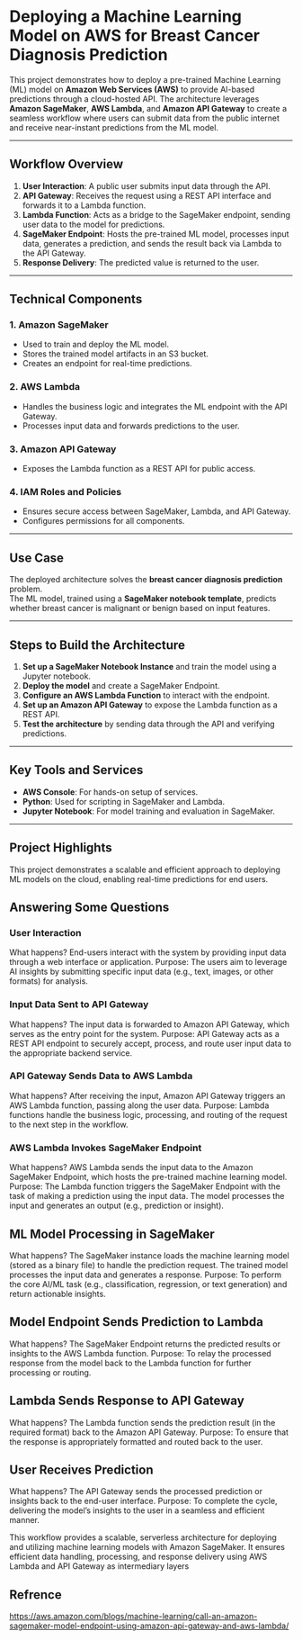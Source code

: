 # Deploying a Machine Learning Model on AWS for Breast Cancer Diagnosis Prediction

This project demonstrates how to deploy a pre-trained Machine Learning (ML) model on **Amazon Web Services (AWS)** to provide AI-based predictions through a cloud-hosted API. The architecture leverages **Amazon SageMaker**, **AWS Lambda**, and **Amazon API Gateway** to create a seamless workflow where users can submit data from the public internet and receive near-instant predictions from the ML model.

---

## Workflow Overview

1. **User Interaction**: A public user submits input data through the API.
2. **API Gateway**: Receives the request using a REST API interface and forwards it to a Lambda function.
3. **Lambda Function**: Acts as a bridge to the SageMaker endpoint, sending user data to the model for predictions.
4. **SageMaker Endpoint**: Hosts the pre-trained ML model, processes input data, generates a prediction, and sends the result back via Lambda to the API Gateway.
5. **Response Delivery**: The predicted value is returned to the user.

---

## Technical Components

### **1. Amazon SageMaker**
- Used to train and deploy the ML model.
- Stores the trained model artifacts in an S3 bucket.
- Creates an endpoint for real-time predictions.

### **2. AWS Lambda**
- Handles the business logic and integrates the ML endpoint with the API Gateway.
- Processes input data and forwards predictions to the user.

### **3. Amazon API Gateway**
- Exposes the Lambda function as a REST API for public access.

### **4. IAM Roles and Policies**
- Ensures secure access between SageMaker, Lambda, and API Gateway.
- Configures permissions for all components.

---

## Use Case

The deployed architecture solves the **breast cancer diagnosis prediction** problem.  
The ML model, trained using a **SageMaker notebook template**, predicts whether breast cancer is malignant or benign based on input features.

---

## Steps to Build the Architecture

1. **Set up a SageMaker Notebook Instance** and train the model using a Jupyter notebook.
2. **Deploy the model** and create a SageMaker Endpoint.
3. **Configure an AWS Lambda Function** to interact with the endpoint.
4. **Set up an Amazon API Gateway** to expose the Lambda function as a REST API.
5. **Test the architecture** by sending data through the API and verifying predictions.

---

## Key Tools and Services

- **AWS Console**: For hands-on setup of services.
- **Python**: Used for scripting in SageMaker and Lambda.
- **Jupyter Notebook**: For model training and evaluation in SageMaker.

---

## Project Highlights

This project demonstrates a scalable and efficient approach to deploying ML models on the cloud, enabling real-time predictions for end users.  


## Answering Some Questions

### User Interaction

What happens?
End-users interact with the system by providing input data through a web interface or application.
Purpose:
The users aim to leverage AI insights by submitting specific input data (e.g., text, images, or other formats) for analysis.

### Input Data Sent to API Gateway

What happens?
The input data is forwarded to Amazon API Gateway, which serves as the entry point for the system.
Purpose:
API Gateway acts as a REST API endpoint to securely accept, process, and route user input data to the appropriate backend service.

### API Gateway Sends Data to AWS Lambda

What happens?
After receiving the input, Amazon API Gateway triggers an AWS Lambda function, passing along the user data.
Purpose:
Lambda functions handle the business logic, processing, and routing of the request to the next step in the workflow.

### AWS Lambda Invokes SageMaker Endpoint

What happens?
AWS Lambda sends the input data to the Amazon SageMaker Endpoint, which hosts the pre-trained machine learning model.
Purpose:
The Lambda function triggers the SageMaker Endpoint with the task of making a prediction using the input data.
The model processes the input and generates an output (e.g., prediction or insight).

## ML Model Processing in SageMaker

What happens?
The SageMaker instance loads the machine learning model (stored as a binary file) to handle the prediction request.
The trained model processes the input data and generates a response.
Purpose:
To perform the core AI/ML task (e.g., classification, regression, or text generation) and return actionable insights.

## Model Endpoint Sends Prediction to Lambda

What happens?
The SageMaker Endpoint returns the predicted results or insights to the AWS Lambda function.
Purpose:
To relay the processed response from the model back to the Lambda function for further processing or routing.

## Lambda Sends Response to API Gateway

What happens?
The Lambda function sends the prediction result (in the required format) back to the Amazon API Gateway.
Purpose:
To ensure that the response is appropriately formatted and routed back to the user.

## User Receives Prediction

What happens?
The API Gateway sends the processed prediction or insights back to the end-user interface.
Purpose:
To complete the cycle, delivering the model’s insights to the user in a seamless and efficient manner.



This workflow provides a scalable, serverless architecture for deploying and utilizing machine learning models with Amazon SageMaker. It ensures efficient data handling, processing, and response delivery using AWS Lambda and API Gateway as intermediary layers


## Refrence 
https://aws.amazon.com/blogs/machine-learning/call-an-amazon-sagemaker-model-endpoint-using-amazon-api-gateway-and-aws-lambda/

